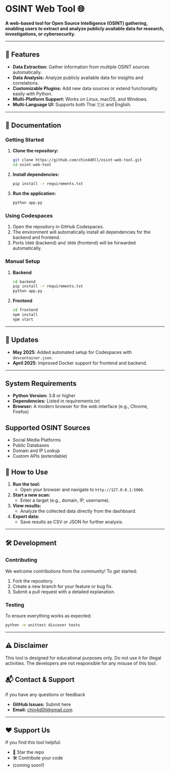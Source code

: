 # OSINT Web Tool 🌐

**A web-based tool for Open Source Intelligence (OSINT) gathering, enabling users to extract and analyze publicly available data for research, investigations, or cybersecurity.**

---

## 🚀 Features
- **Data Extraction:** Gather information from multiple OSINT sources automatically.
- **Data Analysis:** Analyze publicly available data for insights and correlations.
- **Customizable Plugins:** Add new data sources or extend functionality easily with Python.
- **Multi-Platform Support:** Works on Linux, macOS, and Windows.
- **Multi-Language UI:** Supports both Thai 🇹🇭 and English.

---

## 📖 Documentation
### **Getting Started**
1. **Clone the repository:**
   ```bash
   git clone https://github.com/chin4d0ll/osint-web-tool.git
   cd osint-web-tool
   ```
2. **Install dependencies:**
   ```bash
   pip install -r requirements.txt
   ```
3. **Run the application:**
   ```bash
   python app.py
   ```

### **Using Codespaces**
1. Open the repository in GitHub Codespaces.
2. The environment will automatically install all dependencies for the backend and frontend.
3. Ports `5000` (backend) and `3000` (frontend) will be forwarded automatically.

### **Manual Setup**
1. **Backend**
   ```bash
   cd backend
   pip install -r requirements.txt
   python app.py
   ```

2. **Frontend**
   ```bash
   cd frontend
   npm install
   npm start
   ```

---

## 🔄 Updates
- **May 2025**: Added automated setup for Codespaces with `devcontainer.json`.
- **April 2025**: Improved Docker support for frontend and backend.

---

## System Requirements

- **Python Version:** 3.8 or higher
- **Dependencies:** Listed in requirements.txt
- **Browser:** A modern browser for the web interface (e.g., Chrome, Firefox)

## Supported OSINT Sources

- Social Media Platforms
- Public Databases
- Domain and IP Lookup
- Custom APIs (extendable)

## 🔧 How to Use

1. **Run the tool:**
   - Open your browser and navigate to `http://127.0.0.1:5000`.
2. **Start a new scan:**
   - Enter a target (e.g., domain, IP, username).
3. **View results:**
   - Analyze the collected data directly from the dashboard.
4. **Export data:**
   - Save results as CSV or JSON for further analysis.

---

## 🛠️ Development

### **Contributing**

We welcome contributions from the community! To get started:

1. Fork the repository.
2. Create a new branch for your feature or bug fix.
3. Submit a pull request with a detailed explanation.

### **Testing**

To ensure everything works as expected:

```bash
python -m unittest discover tests
```

---

## ⚠️ Disclaimer

This tool is designed for educational purposes only. Do not use it for illegal activities. The developers are not responsible for any misuse of this tool.

## 📬 Contact & Support

If you have any questions or feedback

- **GitHub Issues:** Submit here
- **Email:** chin4d0ll@gmail.com

---

## ❤️ Support Us

If you find this tool helpful:

- 🌟 Star the repo
- 🛠️ Contribute your code
- (coming soon!)
